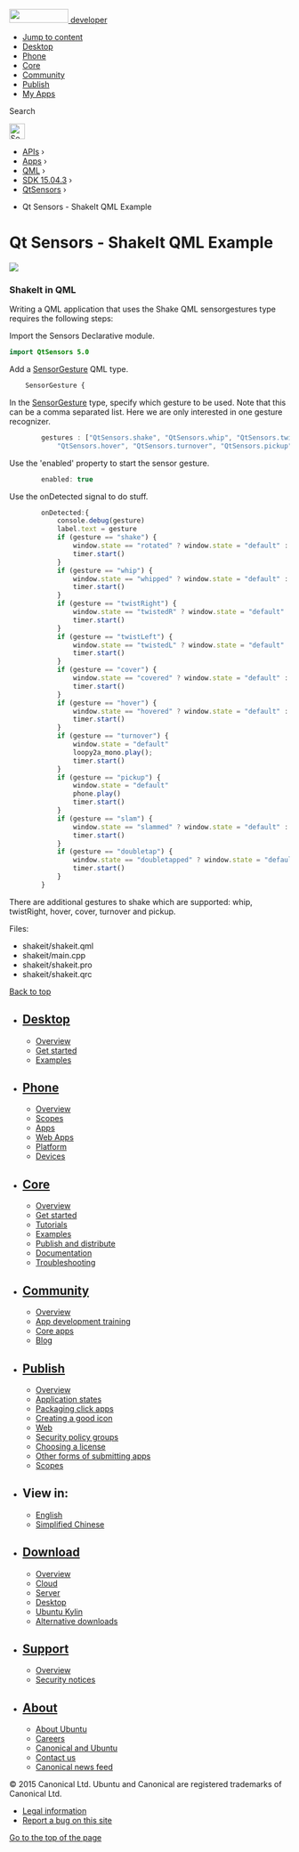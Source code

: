 <a href="https://developer.ubuntu.com/" class="logo-ubuntu"><img src="https://developer.ubuntu.com/assets/sites/ubuntu/latest/u/img/logos/logo-ubuntu-orange.svg" width="106" height="25" /> <span>developer</span></a>

-   [Jump to content](index.html#main-content)
-   [Desktop](https://developer.ubuntu.com/en/desktop/)
-   [Phone](https://developer.ubuntu.com/en/phone/)
-   [Core](https://developer.ubuntu.com/core)
-   [Community](https://developer.ubuntu.com/en/community/)
-   [Publish](https://developer.ubuntu.com/en/publish/)
-   [My Apps](https://myapps.developer.ubuntu.com/)

Search

<img src="https://developer.ubuntu.com/assets/sites/ubuntu/latest/u/img/search-white.svg" alt="Search" height="28" />

-   [APIs](../../../../index.html) ›
-   [Apps](../../../index.html) ›
-   [QML](../../index.html) ›
-   <a href="../index.html" class="sub-nav-item">SDK 15.04.3</a> ›
-   <a href="../QtSensors/index.html" class="sub-nav-item">QtSensors</a> ›

<!-- -->

-   Qt Sensors - ShakeIt QML Example

Qt Sensors - ShakeIt QML Example
================================

<span class="subtitle"></span>
<span id="details"></span>
![](https://developer.ubuntu.com/static/devportal_uploaded/48ac14fa-db46-4746-bce5-61ae97154189-api/apps/qml/sdk-15.04.3/qtsensors-shakeit-example/images/shakeit.png)

<span id="shakeit-in-qml"></span>
### ShakeIt in QML

Writing a QML application that uses the Shake QML sensorgestures type requires the following steps:

Import the Sensors Declarative module.

``` qml
import QtSensors 5.0
```

Add a [SensorGesture](../QtSensors.SensorGesture/index.html) QML type.

``` qml
    SensorGesture {
```

In the [SensorGesture](../QtSensors.SensorGesture/index.html) type, specify which gesture to be used. Note that this can be a comma separated list. Here we are only interested in one gesture recognizer.

``` qml
        gestures : ["QtSensors.shake", "QtSensors.whip", "QtSensors.twist", "QtSensors.cover",
            "QtSensors.hover", "QtSensors.turnover", "QtSensors.pickup", "QtSensors.slam" , "QtSensors.doubletap"]
```

Use the 'enabled' property to start the sensor gesture.

``` qml
        enabled: true
```

Use the onDetected signal to do stuff.

``` qml
        onDetected:{
            console.debug(gesture)
            label.text = gesture
            if (gesture == "shake") {
                window.state == "rotated" ? window.state = "default" : window.state = "rotated"
                timer.start()
            }
            if (gesture == "whip") {
                window.state == "whipped" ? window.state = "default" : window.state = "whipped"
                timer.start()
            }
            if (gesture == "twistRight") {
                window.state == "twistedR" ? window.state = "default" : window.state = "twistedR"
                timer.start()
            }
            if (gesture == "twistLeft") {
                window.state == "twistedL" ? window.state = "default" : window.state = "twistedL"
                timer.start()
            }
            if (gesture == "cover") {
                window.state == "covered" ? window.state = "default" : window.state = "covered"
                timer.start()
            }
            if (gesture == "hover") {
                window.state == "hovered" ? window.state = "default" : window.state = "hovered"
                timer.start()
            }
            if (gesture == "turnover") {
                window.state = "default"
                loopy2a_mono.play();
                timer.start()
            }
            if (gesture == "pickup") {
                window.state = "default"
                phone.play()
                timer.start()
            }
            if (gesture == "slam") {
                window.state == "slammed" ? window.state = "default" : window.state = "slammed"
                timer.start()
            }
            if (gesture == "doubletap") {
                window.state == "doubletapped" ? window.state = "default" : window.state = "doubletapped"
                timer.start()
            }
        }
```

There are additional gestures to shake which are supported: whip, twistRight, hover, cover, turnover and pickup.

Files:

-   shakeit/shakeit.qml
-   shakeit/main.cpp
-   shakeit/shakeit.pro
-   shakeit/shakeit.qrc

[Back to top](index.html#)

-   [Desktop](https://developer.ubuntu.com/en/desktop/)
    ---------------------------------------------------

    -   [Overview](https://developer.ubuntu.com/en/desktop/)
    -   [Get started](http://snapcraft.io/?utm_source=developer.ubuntu.com&utm_medium=devportal&utm_term=snaps%20snapcraft%20desktop&utm_content=menu&utm_campaign=duc_snappers)
    -   [Examples](https://github.com/ubuntu/snappy-playpen)

-   [Phone](https://developer.ubuntu.com/en/phone/)
    -----------------------------------------------

    -   [Overview](https://developer.ubuntu.com/en/phone/)
    -   [Scopes](https://developer.ubuntu.com/en/phone/scopes/)
    -   [Apps](https://developer.ubuntu.com/en/phone/apps/)
    -   [Web Apps](https://developer.ubuntu.com/en/phone/web/)
    -   [Platform](https://developer.ubuntu.com/en/phone/platform/)
    -   [Devices](https://developer.ubuntu.com/en/phone/devices/)

-   [Core](https://developer.ubuntu.com/core)
    -----------------------------------------

    -   [Overview](https://developer.ubuntu.com/core)
    -   [Get started](https://developer.ubuntu.com/core/get-started)
    -   [Tutorials](https://developer.ubuntu.com/core/tutorials)
    -   [Examples](https://developer.ubuntu.com/core/examples)
    -   [Publish and distribute](https://developer.ubuntu.com/core/publish-and-distribute)
    -   [Documentation](https://developer.ubuntu.com/core/documentation)
    -   [Troubleshooting](https://developer.ubuntu.com/core/troubleshooting)

-   [Community](https://developer.ubuntu.com/en/community/)
    -------------------------------------------------------

    -   [Overview](https://developer.ubuntu.com/en/community/)
    -   [App development training](https://developer.ubuntu.com/en/community/training/)
    -   [Core apps](https://developer.ubuntu.com/en/community/core-apps/)
    -   [Blog](https://developer.ubuntu.com/en/community/blog/)

-   [Publish](https://developer.ubuntu.com/en/publish/)
    ---------------------------------------------------

    -   [Overview](https://developer.ubuntu.com/en/publish/)
    -   [Application states](https://developer.ubuntu.com/en/publish/application-states/)
    -   [Packaging click apps](https://developer.ubuntu.com/en/publish/packaging-click-apps/)
    -   [Creating a good icon](https://developer.ubuntu.com/en/publish/creating-a-good-icon/)
    -   [Web](https://developer.ubuntu.com/en/publish/web/)
    -   [Security policy groups](https://developer.ubuntu.com/en/publish/security-policy-groups/)
    -   [Choosing a license](https://developer.ubuntu.com/en/publish/choosing-a-license/)
    -   [Other forms of submitting apps](https://developer.ubuntu.com/en/publish/other-forms-of-submitting-apps/)
    -   [Scopes](https://developer.ubuntu.com/en/publish/scopes/)

-   View in:
    --------

    -   [English](index.html "Change to language: English")
    -   [Simplified Chinese](index.html "Change to language: Simplified Chinese")

-   [Download](http://ubuntu.com/download/)
    ---------------------------------------

    -   [Overview](http://ubuntu.com/download)
    -   [Cloud](http://ubuntu.com/download/cloud)
    -   [Server](http://ubuntu.com/download/server)
    -   [Desktop](http://ubuntu.com/download/desktop)
    -   [Ubuntu Kylin](http://ubuntu.com/download/ubuntu-kylin)
    -   [Alternative downloads](http://ubuntu.com/download/alternative-downloads)

-   [Support](http://ubuntu.com/support/)
    -------------------------------------

    -   [Overview](http://ubuntu.com/support)
    -   [Security notices](http://www.ubuntu.com/usn/)

-   [About](http://ubuntu.com/about/)
    ---------------------------------

    -   [About Ubuntu](http://ubuntu.com/about/about-ubuntu)
    -   [Careers](http://www.canonical.com/careers)
    -   [Canonical and Ubuntu](http://ubuntu.com/about/canonical-and-ubuntu)
    -   [Contact us](http://ubuntu.com/about/contact-us)
    -   [Canonical news feed](http://insights.ubuntu.com/feed/)

© 2015 Canonical Ltd. Ubuntu and Canonical are registered trademarks of Canonical Ltd.

-   [Legal information](http://www.ubuntu.com/legal)
-   [Report a bug on this site](https://bugs.launchpad.net/developer-ubuntu-com/)

<span class="accessibility-aid">[Go to the top of the page](index.html#)</span>
